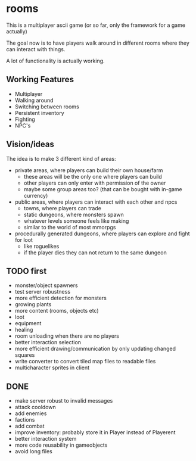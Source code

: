 # rooms

This is a multiplayer ascii game (or so far, only the framework for a game actually)

The goal now is to have players walk around in different rooms where they can interact with things.

A lot of functionality is actually working.

## Working Features

- Multiplayer
- Walking around
- Switching between rooms
- Persistent inventory
- Fighting 
- NPC's


## Vision/ideas

The idea is to make 3 different kind of areas:

- private areas, where players can build their own house/farm
  * these areas will be the only one where players can build
  * other players can only enter with permission of the owner
  * maybe some group areas too? (that can be bought with in-game currency)
- public areas, where players can interact with each other and npcs
  * towns, where players can trade
  * static dungeons, where monsters spawn
  * whatever levels someone feels like making
  * similar to the world of most mmorpgs
- procedurally generated dungeons, where players can explore and fight for loot
  * like roguelikes
  * if the player dies they can not return to the same dungeon

## TODO first

- monster/object spawners
- test server robustness
- more efficient detection for monsters
- growing plants
- more content (rooms, objects etc)
- loot
- equipment
- healing
- room unloading when there are no players
- better interaction selection
- more efficient drawing/communication by only updating changed squares
- write converter to convert tiled map files to readable files
- multicharacter sprites in client

## DONE

- make server robust to invalid messages
- attack cooldown
- add enemies
- factions
- add combat
- improve inventory: probably store it in Player instead of Playerent
- better interaction system
- more code reusability in gameobjects
- avoid long files
